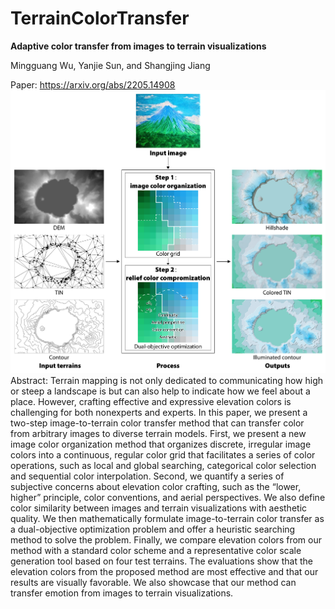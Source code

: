 # TerrainColorTransfer
**Adaptive color transfer from images to terrain visualizations**

Mingguang Wu, Yanjie Sun, and Shangjing Jiang

Paper: https://arxiv.org/abs/2205.14908
![](Diagram.png)
Abstract: Terrain mapping is not only dedicated to communicating how high or steep a landscape is but can also help to indicate how we feel about a place. However, crafting effective and expressive elevation colors is challenging for both nonexperts and experts. In this paper, we present a two-step image-to-terrain color transfer method that can transfer color from arbitrary images to diverse terrain models. First, we present a new image color organization method that organizes discrete, irregular image colors into a continuous, regular color grid that facilitates a series of color operations, such as local and global searching, categorical color selection and sequential color interpolation. Second, we quantify a series of subjective concerns about elevation color crafting, such as the “lower, higher” principle, color conventions, and aerial perspectives. We also define color similarity between images and terrain visualizations with aesthetic quality. We then mathematically formulate image-to-terrain color transfer as a dual-objective optimization problem and offer a heuristic searching method to solve the problem. Finally, we compare elevation colors from our method with a standard color scheme and a representative color scale generation tool based on four test terrains. The evaluations show that the elevation colors from the proposed method are most effective and that our results are  visually favorable. We also showcase that our method can transfer emotion from images to terrain visualizations.

